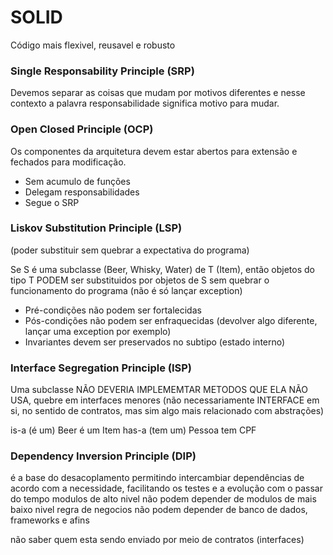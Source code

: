 # SOLID

Código mais flexivel, reusavel e robusto

### Single Responsability Principle (SRP)
Devemos separar as coisas que mudam por motivos diferentes e nesse contexto a palavra responsabilidade significa motivo para mudar.

### Open Closed Principle (OCP)
Os componentes da arquitetura devem estar abertos para extensão e fechados para modificação.

* Sem acumulo de funções
* Delegam responsabilidades
* Segue o SRP

### Liskov Substitution Principle (LSP)
(poder substituir sem quebrar a expectativa do programa)

Se S é uma subclasse (Beer, Whisky, Water) de T (Item), então objetos do tipo T PODEM ser substituidos por objetos de S sem quebrar o funcionamento do programa (não é só lançar exception)

* Pré-condições não podem ser fortalecidas 
* Pós-condições não podem ser enfraquecidas (devolver algo diferente, lançar uma exception por exemplo)
* Invariantes devem ser preservados no subtipo (estado interno)

### Interface Segregation Principle (ISP)

Uma subclasse NÃO DEVERIA IMPLEMEMTAR METODOS QUE ELA NÃO USA, quebre em interfaces menores (não necessariamente INTERFACE em si, no sentido de contratos, mas sim algo mais relacionado com abstrações)

is-a (é um) Beer é um Item
has-a (tem um) Pessoa tem CPF

### Dependency Inversion Principle (DIP)

é a base do desacoplamento permitindo intercambiar dependências de acordo com a necessidade, facilitando os testes e a evolução com o passar do tempo
modulos de alto nivel não podem depender de modulos de mais baixo nivel
regra de negocios não podem depender de banco de dados, frameworks e afins

não saber quem esta sendo enviado por meio de contratos (interfaces)